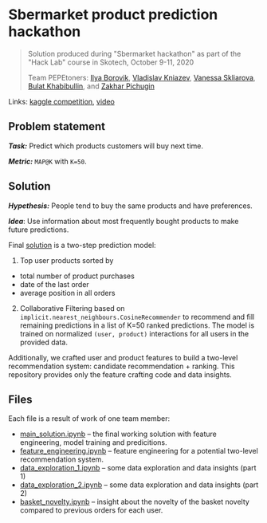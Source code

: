 # Sbermarket product prediction hackathon

> Solution produced during "Sbermarket hackathon" as part of the "Hack Lab" course in Skotech, October 9-11, 2020
>
> Team PEPEtoners: [Ilya Borovik](https://github.com/ilya16), [Vladislav Kniazev](https://github.com/Vladoskn), [Vanessa Skliarova](https://github.com/Vanessik), [Bulat Khabibullin](https://github.com/Bulichek), and [Zakhar Pichugin](https://github.com/zakharpichugin)

Links: [kaggle competition](https://www.kaggle.com/c/test-recsys/overview), [video](https://youtu.be/brSVij-F_14)

## Problem statement

***Task:*** Predict which products customers will buy next time.

***Metric:*** `MAP@K` with `K=50`.

## Solution

***Hypethesis:*** People tend to buy the same products and have preferences. 

***Idea***: Use information about most frequently bought products to make future predictions.

Final [solution](main_solution.ipynb) is a two-step prediction model:

1. Top user products sorted by
  * total number of product purchases
  * date of the last order
  * average position in all orders
2. Collaborative Filtering based on `implicit.nearest_neighbours.CosineRecommender` to recommend and fill remaining predictions in a list of K=50 ranked predictions. The model is trained on normalized `(user, product)` interactions for all users in the provided data.

Additionally, we crafted user and product features to build a two-level recommendation system: candidate recommendation + ranking. This repository provides only the feature crafting code and data insights.

## Files

Each file is a result of work of one team member:

* [main_solution.ipynb](main_solution.ipynb) – the final working solution with feature engineering, model training and predicitions.
* [feature_engineering.ipynb](feature_engineering.ipynb) – feature engineering for a potential two-level recommendation system.
* [data_exploration_1.ipynb](data_exploration_1.ipynb) – some data exploration and data insights (part 1)
* [data_exploration_2.ipynb](data_exploration_2.ipynb) – some data exploration and data insights (part 2)
* [basket_novelty.ipynb](basket_novelty.ipynb) – insight about the novelty of the basket novelty compared to previous orders for each user.
